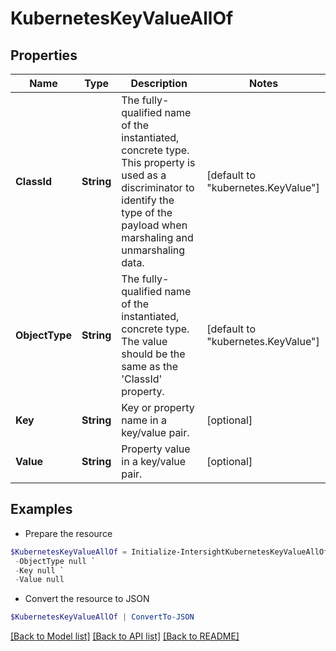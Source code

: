 # KubernetesKeyValueAllOf
## Properties

Name | Type | Description | Notes
------------ | ------------- | ------------- | -------------
**ClassId** | **String** | The fully-qualified name of the instantiated, concrete type. This property is used as a discriminator to identify the type of the payload when marshaling and unmarshaling data. | [default to "kubernetes.KeyValue"]
**ObjectType** | **String** | The fully-qualified name of the instantiated, concrete type. The value should be the same as the &#39;ClassId&#39; property. | [default to "kubernetes.KeyValue"]
**Key** | **String** | Key or property name in a key/value pair. | [optional] 
**Value** | **String** | Property value in a key/value pair. | [optional] 

## Examples

- Prepare the resource
```powershell
$KubernetesKeyValueAllOf = Initialize-IntersightKubernetesKeyValueAllOf  -ClassId null `
 -ObjectType null `
 -Key null `
 -Value null
```

- Convert the resource to JSON
```powershell
$KubernetesKeyValueAllOf | ConvertTo-JSON
```

[[Back to Model list]](../README.md#documentation-for-models) [[Back to API list]](../README.md#documentation-for-api-endpoints) [[Back to README]](../README.md)


